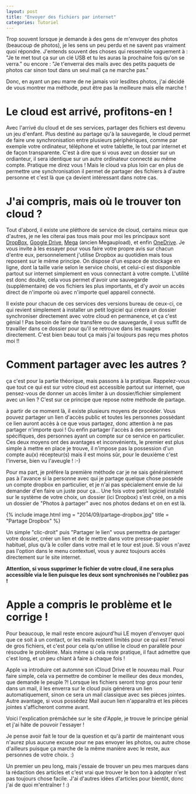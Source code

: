 ```yaml
---
layout: post
title: "Envoyer des fichiers par internet"
categories: Tutoriel
---
```

Trop souvent lorsque je demande à des gens de m'envoyer des photos (beaucoup de photos), je les sens un peu perdu et ne savent pas vraiment quoi répondre. J'entends souvent des choses qui ressemble vaguement à : "Je te met tout ça sur un clé USB et tu les auras la prochaine fois qu'on se verra." ou encore : "Je t'enverrai des mails avec des petits paquets de photos car sinon tout dans un seul mail ça ne marche pas."

Donc, en ayant un peu marre de ne jamais voir lesdites photos, j'ai décidé de vous montrer ma méthode, peut être pas la meilleure mais elle marche !

# Le cloud est arrivé, profitons-en !

Avec l'arrivé du cloud et de ses services, partager des fichiers est devenu un jeu d'enfant. Plus destiné au partage qu'à la sauvegarde, le cloud permet de faire une synchronisation entre plusieurs périphériques, comme par exemple votre ordinateur, téléphone et votre tablette, le tout par internet et de façon transparente. C'est à dire que si vous avez un dossier sur un ordianteur, il sera identique sur un autre ordinateur connecté au même compte. Pratique me direz vous ! Mais le cloud va plus loin car en plus de permettre une synchronisation il permet de partager des fichiers à d'autre personne et c'est là que ça devient intéressant dans notre cas.

# J'ai compris, mais où le trouver ton cloud ?

Tout d'abord, il existe une pléthore de service de cloud, certains mieux que d'autres, je ne les citerai pas tous mais pour moi les principaux sont [DropBox](https://www.dropbox.com), [Google Drive](https://www.google.com/drive/index.html), [Mega](https://www.mego.co.nz) (ancien Megaupload), et enfin [OneDrive](https://onedrive.live.com/about/fr-fr/). Je vous invite à les essayer pour vous faire votre propre avis sur chacun d'entre eux, personnelement j'utilise Dropbox au quotidien mais tous reposent sur le même principe. On dispose d'un espace de stockage en ligne, dont la taille varie selon le service choisi, et celui-ci est disponible partout sur internet simplement en vous connectant à votre compte. L'utilité est donc double, cela vous permet d'avoir une sauvegarde (supplémentaire) de vos fichiers les plus importants, et d'y avoir un accès direct de n'importe où avec n'importe quel appareil connecté.

Il existe pour chacun de ces services des versions bureau de ceux-ci, ce qui revient simplement à installer un petit logiciel qui créera un dossier synchroniser directement avec votre cloud en permanence, et ça c'est génial ! Pas besoin de faire de transfère ou de sauvegarde, il vous suffit de travailler dans ce dossier pour qu'il se retrouve dans les nuages directement. C'est bien beau tout ça mais j'ai toujours pas reçu mes photos moi !!

# Comment partager avec les autres ?

ça c'est pour la partie théorique, mais passons à la pratique. Rappelez-vous que tout ce qui est sur votre cloud est accessible partout sur internet, que pensez-vous de donner un accès limiter à un dossier/fichier simplement avec un lien ? C'est sur ce principe que repose notre méthode de partage.

à partir de ce moment là, il existe plusieurs moyens de procéder. Vous pouvez partager un lien d'accès public et toutes les personnes possèdant ce lien auront accès à ce que vous partagez, donc attention à ne pas partager n'importe quoi ! Ou enfin partager l'accès à des personnes spécifiques, des personnes ayant un compte sur ce service en particulier. Ces deux moyens ont des avantages et inconvénients, le premier est plus simple à mettre en place je trouve, il n'impose pas la possession d'un compte au(x) récepteur(s) mais il est moins sûr, pour le deuxième c'est l'inverse, bien vu l'aveugle ! :-)

Pour ma part, je préfère la première méthode car je ne sais généralement pas à l'avance si la personne avec qui je partage quelque chose possède un compte dropbox en particulier, et je n'ai pas spécialement envie de lui demander d'en faire un juste pour ça... Une fois votre petit logiciel installé sur le système de votre choix, un dossier (ici Dropbox) s'est créé, on a mis un dossier de "Photos à partager" avec nos photos dedans et on en est là.

{% include image.html
            img = "2014/09/partage-dropbox.jpg"
            title = "Partage Dropbox" %}

Un simple "clic-droit" puis "Partager le lien" vous permettra de partager votre dossier, créer un lien et de le mettre dans votre presse-papier habituel, plus qu'à le coller dans votre mail et le tour est joué. Si vous n'avez pas l'option dans le menu contextuel, vous y aurez toujours accès directement sur le site internet.

**Attention, si vous supprimer le fichier de votre cloud, il ne sera plus accessible via le lien puisque les deux sont synchronisés ne l'oubliez pas !**

# Apple a compris le problème et le corrige !

Pour beaucoup, le mail reste encore aujourd'hui LE moyen d'envoyer quoi que ce soit à un contact, or les mails restent limités pour ce qui est l'envoi de gros fichiers, et c'est pour cela qu'on utilise le cloud en parallèle pour résoudre le problème. Mais même si cela reste pratique, il faut admettre que c'est long, et un peu chiant à faire à chaque fois !

Apple va introduire cet automne son iCloud Drive et le nouveau mail. Pour faire simple, cela va permettre de combiner le meilleur des deux mondes, que demande le peuple ?! Lorsque les fichiers seront trop gros pour tenir dans un mail, il les enverra sur le cloud puis générera un lien automatiquement, sinon ce sera un mail classique avec ses pièces jointes. Autre avantage, si vous possédez Mail aucun lien n'apparaîtra et les pièces jointes s'afficheront comme avant.

Voici l'explication prémâchée sur le site d'Apple, je trouve le principe génial et j'ai hâte de pouvoir l'essayer !

Je pense avoir fait le tour de la question et qu'à partir de maintenant vous n'aurez plus aucune excuse pour ne pas envoyer les photos, ou autre chose d'ailleurs puisque ça marche de la même manière avec le reste, aux personnes de votre choix. :)

Un premier un peu long, mais j'essaie de trouver un peu mes marques dans la rédaction des articles et c'est vrai que trouver le bon ton à adopter n'est pas toujours chose facile. J'ai d'autres idées d'articles pour bientôt, donc j'ai de quoi m'entraîner ! :)

